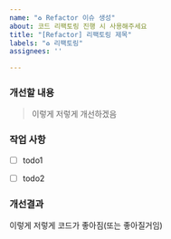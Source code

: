 ```yaml
---
name: "♻️ Refactor 이슈 생성"
about: 코드 리팩토링 진행 시 사용해주세요
title: "[Refactor] 리팩토링 제목"
labels: "♻️ 리팩토링"
assignees: ''

---
```


### 개선할 내용

> 이렇게 저렇게 개선하겠음


### 작업 사항

- [ ] todo1
- [ ] todo2


### 개선결과

이렇게 저렇게 코드가 좋아짐(또는 좋아질거임)
